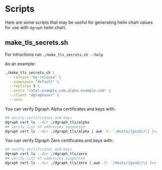 # Scripts

Here are some scripts that may be useful for generating helm chart values for use with `dgraph` helm chart.

## make_tls_secrets.sh

For intructions run `./make_tls_secrets.sh --help`

As an example:

```bash
./make_tls_secrets.sh \
  --release "my-release" \
  --namespace "default" \
  --replicas 3 \
  --extra "ratel.example.com,alpha.example.com" \
  --client "dgraphuser" \
  --zero
```

You can verify Dgraph Alpha certificates and keys with:

```bash
## verify certificates and keys
dgraph cert ls --dir ./dgraph_tls/alpha
## verify list of addresses supported
dgraph cert ls --dir ./dgraph_tls/alpha | awk -F: '/Hosts/{gsub(/\[ ]+/, "", $2); print $2}' | tr , '\n'
```

You can verify Dgraph Zero certificates and keys with:

```bash
## verify certificates and keys
dgraph cert ls --dir ./dgraph_tls/zero
## verify list of addresses supported
dgraph cert ls --dir ./dgraph_tls/zero | awk -F: '/Hosts/{gsub(/\[ ]+/, "", $2); print $2}' | tr , '\n'
```
